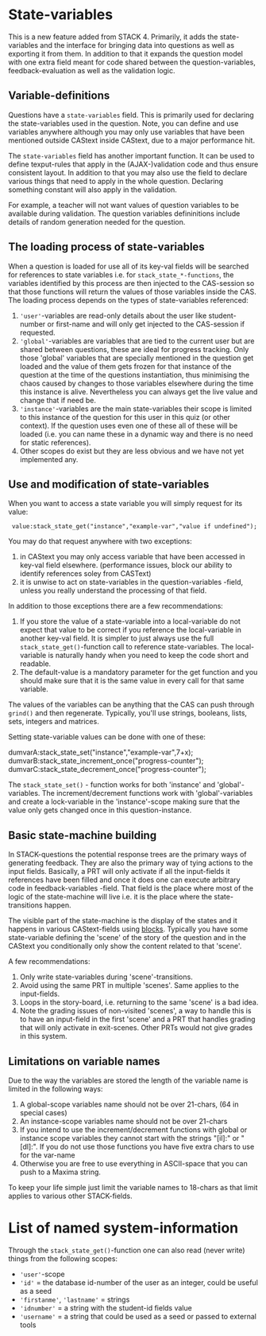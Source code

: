 # State-variables

This is a new feature added from STACK 4.  Primarily, it adds the state-variables and the interface for bringing data into questions as
well as exporting it from them. In addition to that it expands the question model with one
extra field meant for code shared between the question-variables, feedback-evaluation as well
as the validation logic.

## Variable-definitions

Questions have a `state-variables` field.   This is primarily used for declaring the state-variables used in the question.
Note, you can define and use variables anywhere although you may only use variables that have been mentioned outside CAStext inside CAStext, due to a major performance hit.

The `state-variables`  field has another important function. It can be used to define texput-rules that apply in
the (AJAX-)validation code and thus ensure consistent layout. In addition to that you may also use the field to declare various things that need to apply in the whole question.  Declaring something constant will also apply in the validation.

For example, a teacher will not want values of question variables to be available during validation.  The question variables defininitions include details of random generation needed for the question.

## The loading process of state-variables

When a question is loaded for use all of its key-val fields will be searched for references
to state variables i.e. for `stack_state_*-functions`, the variables identified by this process
are then injected to the CAS-session so that those functions will return the values of those
variables inside the CAS. The loading process depends on the types of state-variables referenced:

1. `'user'`-variables are read-only details about the user like student-number or first-name and
    will only get injected to the CAS-session if requested.  
2. `'global'`-variables are variables that are tied to the current user but are shared between
    questions, these are ideal for progress tracking. Only those 'global' variables that are
    specially mentioned in the question get loaded and the value of them gets frozen for that
    instance of the question at the time of the questions instantiation, thus minimising the
    chaos caused by changes to those variables elsewhere during the time this instance is alive.
    Nevertheless you can always get the live value and change that if need be.
3. `'instance'`-variables are the main state-variables their scope is limited to this instance of
    the question for this user in this quiz (or other context). If the question uses even one
    of these all of these will be loaded (i.e. you can name these in a dynamic way and there is
    no need for static references).
4. Other scopes do exist but they are less obvious and we have not yet implemented any.


## Use and modification of state-variables

When you want to access a state variable you will simply request for its value:

     value:stack_state_get("instance","example-var","value if undefined");

You may do that request anywhere with two exceptions:
 1. in CAStext you may only access variable that have been accessed in key-val field
    elsewhere. (performance issues, block our ability to identify references soley from CASText)
 2. it is unwise to act on state-variables in the question-variables -field, unless
    you really understand the processing of that field.

In addition to those exceptions there are a few recommendations:
 1. If you store the value of a state-variable into a local-variable do not expect
    that value to be correct if you reference the local-variable in another key-val
    field. It is simpler to just always use the full `stack_state_get()`-function call
    to reference state-variables. The local-variable is naturally handy when you
    need to keep the code short and readable.
 2. The default-value is a mandatory parameter for the get function and you should make
    sure that it is the same value in every call for that same variable.

The values of the variables can be anything that the CAS can push through `grind()` and
then regenerate. Typically, you'll use strings, booleans, lists, sets, integers and matrices.

Setting state-variable values can be done with one of these:

   dumvarA:stack_state_set("instance","example-var",7+x);
   dumvarB:stack_state_increment_once("progress-counter");
   dumvarC:stack_state_decrement_once("progress-counter");

The `stack_state_set()` - function works for both 'instance' and 'global'-variables.
The increment/decrement functions work with 'global'-variables and create a lock-variable
in the 'instance'-scope making sure that the value only gets changed once in this
question-instance.


## Basic state-machine building

In STACK-questions the potential response trees are the primary ways of generating feedback.
They are also the primary way of tying actions to the input fields. Basically, a PRT will
only activate if all the input-fields it references have been filled and once it does one
can execute arbitrary code in feedback-variables -field. That field is the place where most
of the logic of the state-machine will live i.e. it is the place where the state-transitions
happen.

The visible part of the state-machine is the display of the states and it happens in various
CAStext-fields using [blocks](Question_blocks.md). Typically you have some state-variable
defining the 'scene' of the story of the question and in the CAStext you conditionally only
show the content related to that 'scene'.

A few recommendations:
 1. Only write state-variables during 'scene'-transitions.
 2. Avoid using the same PRT in multiple 'scenes'. Same applies to the input-fields.
 3. Loops in the story-board, i.e. returning to the same 'scene' is a bad idea.
 4. Note the grading issues of non-visited 'scenes', a way to handle this is to have
    an input-field in the first 'scene' and a PRT that handles grading that will only
    activate in exit-scenes. Other PRTs would not give grades in this system.


## Limitations on variable names

Due to the way the variables are stored the length of the variable name is limited in
the following ways:

 1. A global-scope variables name should not be over 21-chars, (64 in special cases)
 2. An instance-scope variables name should not be over 21-chars
 3. If you intend to use the increment/decrement functions with global or instance
    scope variables they cannot start with the strings "[il]:" or "[dl]:". If you do
    not use those functions you have five extra chars to use for the var-name
 4. Otherwise you are free to use everything in ASCII-space that you can push to
    a Maxima string.

To keep your life simple just limit the variable names to 18-chars as that limit applies
to various other STACK-fields.


# List of named system-information

Through the `stack_state_get()`-function one can also read (never write) things from
the following scopes:

* `'user'`-scope
 * `'id'` = the database id-number of the user as an integer, could be useful as a seed
 * `'firstanme'`, `'lastname'` = strings
 * `'idnumber'` = a string with the student-id fields value
 * `'username'` = a string that could be used as a seed or passed to external tools
